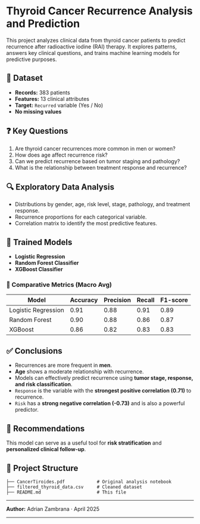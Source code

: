 # Thyroid Cancer Recurrence Analysis and Prediction

This project analyzes clinical data from thyroid cancer patients to predict recurrence after radioactive iodine (RAI) therapy. It explores patterns, answers key clinical questions, and trains machine learning models for predictive purposes.

## 📁 Dataset

- **Records:** 383 patients
- **Features:** 13 clinical attributes
- **Target:** `Recurred` variable (Yes / No)
- **No missing values**

## ❓ Key Questions

1. Are thyroid cancer recurrences more common in men or women?
2. How does age affect recurrence risk?
3. Can we predict recurrence based on tumor staging and pathology?
4. What is the relationship between treatment response and recurrence?

## 🔍 Exploratory Data Analysis

- Distributions by gender, age, risk level, stage, pathology, and treatment response.
- Recurrence proportions for each categorical variable.
- Correlation matrix to identify the most predictive features.

## 🧠 Trained Models

- **Logistic Regression**
- **Random Forest Classifier**
- **XGBoost Classifier**

### 🎯 Comparative Metrics (Macro Avg)

| Model               | Accuracy | Precision | Recall | F1-score |
|---------------------|----------|-----------|--------|----------|
| Logistic Regression | 0.91     | 0.88      | 0.91   | 0.89     |
| Random Forest       | 0.90     | 0.88      | 0.86   | 0.87     |
| XGBoost             | 0.86     | 0.82      | 0.83   | 0.83     |

## ✅ Conclusions

- Recurrences are more frequent in **men**.
- **Age** shows a moderate relationship with recurrence.
- Models can effectively predict recurrence using **tumor stage, response, and risk classification**.
- `Response` is the variable with the **strongest positive correlation (0.71)** to recurrence.
- `Risk` has a **strong negative correlation (-0.73)** and is also a powerful predictor.

## 📌 Recommendations

This model can serve as a useful tool for **risk stratification** and **personalized clinical follow-up**.

## 📂 Project Structure

```
├── CancerTiroides.pdf            # Original analysis notebook
├── filtered_thyroid_data.csv     # Cleaned dataset
├── README.md                     # This file
```

---

**Author:** Adrian Zambrana · April 2025

---

